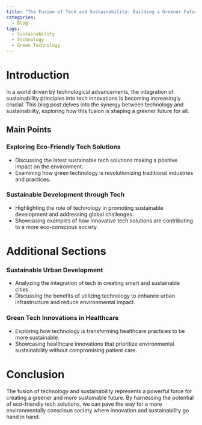 ```yaml
---
title: "The Fusion of Tech and Sustainability: Building a Greener Future"
categories:
  - Blog
tags:
  - Sustainability
  - Technology
  - Green Technology
---
```


# Introduction
In a world driven by technological advancements, the integration of sustainability principles into tech innovations is becoming increasingly crucial. This blog post delves into the synergy between technology and sustainability, exploring how this fusion is shaping a greener future for all.

## Main Points
### Exploring Eco-Friendly Tech Solutions
- Discussing the latest sustainable tech solutions making a positive impact on the environment.
- Examining how green technology is revolutionizing traditional industries and practices.

### Sustainable Development through Tech
- Highlighting the role of technology in promoting sustainable development and addressing global challenges.
- Showcasing examples of how innovative tech solutions are contributing to a more eco-conscious society.

# Additional Sections 
### Sustainable Urban Development
- Analyzing the integration of tech in creating smart and sustainable cities.
- Discussing the benefits of utilizing technology to enhance urban infrastructure and reduce environmental impact.

### Green Tech Innovations in Healthcare
- Exploring how technology is transforming healthcare practices to be more sustainable.
- Showcasing healthcare innovations that prioritize environmental sustainability without compromising patient care.

# Conclusion
The fusion of technology and sustainability represents a powerful force for creating a greener and more sustainable future. By harnessing the potential of eco-friendly tech solutions, we can pave the way for a more environmentally conscious society where innovation and sustainability go hand in hand.